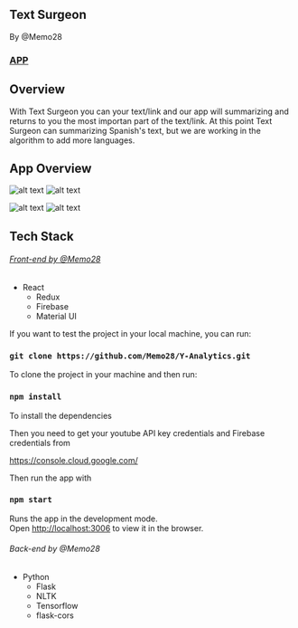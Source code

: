 ## Text Surgeon

By @Memo28

### [APP](https://text-summarazing.herokuapp.com)

## Overview

With Text Surgeon you can your text/link and our app will summarizing and returns to you the most importan part of the text/link. At this point Text Surgeon can summarizing Spanish's text, but we are working in the algorithm to add more languages.

## App Overview

![alt text](https://res.cloudinary.com/memovdg/image/upload/v1573793123/1_gn88ta.png) ![alt text](https://res.cloudinary.com/memovdg/image/upload/v1573793117/2_vpru3k.png)


![alt text](https://res.cloudinary.com/memovdg/image/upload/v1573793124/3_zqyf9x.png) ![alt text](https://res.cloudinary.com/memovdg/image/upload/v1573793128/4_xlgizw.png)


## Tech Stack

###### [Front-end by @Memo28](https://github.com/Memo28/Y-Analytics)
* React
  * Redux
  * Firebase
  * Material UI
 
 If you want to test the project in your local machine, you can run:
 
### `git clone https://github.com/Memo28/Y-Analytics.git`

To clone the project in your machine and then run:

 ### `npm install`

To install the dependencies

Then you need to get your youtube API key credentials and Firebase credentials from

https://console.cloud.google.com/

Then run the app with

### `npm start`
Runs the app in the development mode.<br>
Open [http://localhost:3006](http://localhost:3006) to view it in the browser.

###### Back-end by @Memo28
* Python
  * Flask
  * NLTK
  * Tensorflow
  * flask-cors
